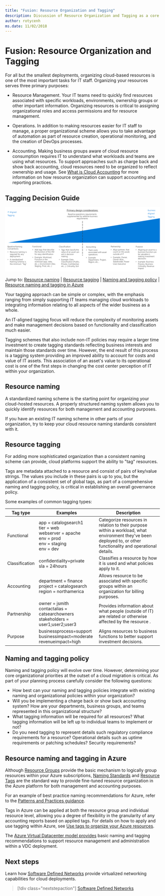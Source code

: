 ```yaml
---
title: "Fusion: Resource Organization and Tagging" 
description: Discussion of Resource Organization and Tagging as a core service in Azure migrations
author: rotycenh
ms.date: 11/02/2018
---
```

# Fusion: Resource Organization and Tagging

For all but the smallest deployments, organizing cloud-based resources is one of
the most important tasks for IT staff. Organizing your resources serves three
primary purposes:

-   Resource Management. Your IT teams need to quickly find resources associated
    with specific workloads, environments, ownership groups or other important
    information. Organizing resources is critical to assigning organizational
    roles and access permissions and for resource management.

-   Operations. In addition to making resources easier for IT staff to manage, a
    proper organizational scheme allows you to take advantage of automation as
    part of resource creation, operational monitoring, and the creation of
    DevOps processes.

-   Accounting. Making business groups aware of cloud resource consumption
    requires IT to understand what workloads and teams are using what resources.
    To support approaches such as charge back and show back accounting, cloud
    resources need to be organized to reflect ownership and usage. See [What is Cloud Accounting](../../business-strategy/cloud-accounting.md) for more information on how resource organization can support accounting and
    reporting practices.

## Tagging Decision Guide

![Plotting tagging options from least to most complex, aligned with jump links below](../../_images/discovery-guides/discovery-guide-tagging.png)

Jump to: [Resource naming](#resource-naming) | [Resource tagging](#resource-tagging) | [Naming and tagging policy](#naming-and-tagging-policy) | [Resource naming and tagging in Azure](#resource-tagging-in-azure)

Your tagging approach can be simple or complex, with the emphasis ranging from simply supporting IT teams managing cloud workloads to integrating information relating to all aspects of the wider business as a whole. 

An IT-aligned tagging focus will reduce the complexity of monitoring assets and make management decisions based on functionality and classification much easier.

Tagging schemes that also include non-IT policies may require a larger time investment to create tagging standards reflecting business interests and maintain those standards over time. However, the end result of this process is a tagging system providing an improved ability to account for costs and value of IT assets. This association of an asset's value to its operational cost is one of the first steps in changing the cost center perception of IT within your organization.

## Resource naming

A standardized naming scheme is the starting point for organizing your
cloud-hosted resources. A properly structured naming system allows you to
quickly identify resources for both management and accounting purposes.

If you have an existing IT naming scheme in other parts of your organization,
try to keep your cloud resource naming standards consistent with it.

## Resource tagging

For adding more sophisticated organization than a consistent naming scheme can
provide, cloud platforms support the ability to "tag" resources.

Tags are metadata attached to a resource and consist of pairs of key/value
strings. The values you include in these pairs is up to you, but the application
of a consistent set of global tags, as part of a comprehensive naming and
tagging policy, is critical in establishing an overall governance policy.

Some examples of common tagging types:

| Tag type              | Examples                                                           | Description                                                                                          |
|-----------------------|--------------------------------------------------------------------|------------------------------------------------------------------------------------------------------|
| Functional            | app = catalogsearch1 <br/>tier = web <br/>webserver = apache<br/>env = prod <br/>env = staging <br/>env = dev                 | Categorize resources in relation to their purpose within a workload, what environment they've been deployed to, or other functionality and operational details.                                   |
| Classification        | confidentiality=private<br/>sla = 24hours                                 | Classifies a resource by how it is used and what policies apply to it.                               |
| Accounting            | department = finance <br/>project = catalogsearch <br/>region = northamerica | Allows resource to be associated with specific groups within an organization for billing purposes. |
| Partnership           | owner = jsmith <br/>contactalias = catsearchowners<br/>stakeholders = user1;user2;user3<br/>                       | Provides information about what people (outside of IT) are related or otherwise affected by the resource .                      |
| Purpose               | businessprocess=support<br/>businessimpact=moderate<br/>revenueimpact=high   | Aligns resources to business functions to better support investment decisions.  |

## Naming and tagging policy

Naming and tagging policy will evolve over time. However, determining your core organizational priorities at the outset of a cloud migration is critical. As part of your planning process carefully consider the following questions:

- How best can your naming and tagging policies integrate with existing naming and organizational policies within your organization?
- Will you be implementing a charge back or show back accounting system? How are your departments, business groups, and teams represented in this organizational structure?
- What tagging information will be required for all resources? What tagging information will be left up to individual teams to implement or not?
- Do you need tagging to represent details such regulatory compliance requirements for a resource? Operational details such as uptime requirements or patching schedules? Security requirements?

## Resource naming and tagging in Azure

Although [Resource Groups](https://docs.microsoft.com/en-us/azure/architecture/cloud-adoption/appendix/azure-scaffold#resource-groups) provide the basic mechanism to logically group resources within your Azure subscriptions, [Naming Standards](https://docs.microsoft.com/en-us/azure/architecture/cloud-adoption/appendix/azure-scaffold#naming-standards) and [Resource Tags](https://docs.microsoft.com/en-us/azure/architecture/cloud-adoption/appendix/azure-scaffold#resource-tags) are the standard way to provide fine-tuned resource organization in the Azure platform for both management and accounting purposes.

For an example of best practice naming recommendations for Azure, refer to the [Patterns and Practices guidance](https://docs.microsoft.com/en-us/azure/architecture/best-practices/naming-conventions).

Tags in Azure can be applied at both the resource group and individual resource level, allowing you a degree of flexibility in the granularity of any accounting reports based on applied tags. For details on how to apply and use tagging within Azure, see [Use tags to organize your Azure resources](https://docs.microsoft.com/en-us/azure/azure-resource-manager/resource-group-using-tags?toc=/azure/billing/TOC.json).

The [Azure Virtual Datacenter model provides](vdc-naming.md) basic naming and tagging recommendations to support resource management and administration within a VDC deployment.

## Next steps

Learn how [Software Defined Networks](../software-defined-networks/overview.md) provide virtualized networking capabilities for cloud deployments.

> [!div class="nextstepaction"]
> [Software Defined Networks](../software-defined-networks/overview.md)
